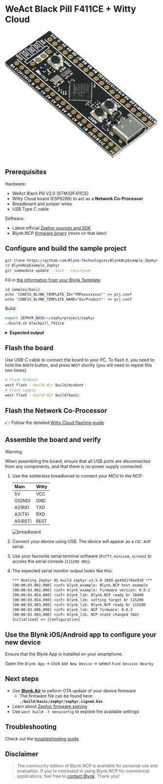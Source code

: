 
# WeAct Black Pill F411CE + Witty Cloud

![main board](../../images/WeAct-Black-Pill-STM32F411.png)

## Prerequisites

Hardware:

- WeAct Black Pill V2.0 (STM32F411CE)
- Witty Cloud board (ESP8266) to act as a **Network Co-Processor**
- Breadboard and jumper wires
- USB Type C cable

Software:

- Latest official [Zephyr sources and SDK][zephyr_sdk]
- Blynk.NCP [firmware binary][blynk_ncp_binary] (more on that later)

## Configure and build the sample project

```sh
git clone https://github.com/Blynk-Technologies/BlynkNcpExample_Zephyr
cd BlynkNcpExample_Zephyr
git submodule update --init --recursive
```

Fill in [the information from your Blynk Template](https://bit.ly/BlynkInject):

```
cd samples/basic
echo 'CONFIG_BLYNK_TEMPLATE_ID="TMPxxxxxxxxx"' >> prj.conf
echo 'CONFIG_BLYNK_TEMPLATE_NAME="OurProduct"' >> prj.conf
```

Build:

```sh
export ZEPHYR_BASE=~/zephyrproject/zephyr
./build.sh blackpill_f411ce
```

<details><summary><b>Expected output</b></summary>

```log
...
...
[168/169] Linking C executable zephyr/zephyr.elf
Memory region         Used Size  Region Size  %age Used
           FLASH:       59216 B     121472 B     48.75%
             RAM:       23360 B       128 KB     17.82%
        IDT_LIST:          0 GB         2 KB      0.00%
Generating files from build/basic/zephyr/zephyr.elf for board: blackpill_f411ce
image.py: sign the payload
image.py: sign the payload
image.py: sign the payload
image.py: sign the payload
[169/169] cd build/basic/zephyr && /ho...elf-file=build/basic/zephyr/zephyr.elf
[11/16] Performing build step for 'mcuboot'
[1/268] Preparing syscall dependency handling

[3/268] Generating include/generated/version.h
-- Zephyr version: 3.5.99 (/home/vshymanskyy/zephyrproject/zephyr), build: zephyr-v3.5.0-3603-g603c3af895b0
[267/268] Linking C executable zephyr/zephyr.elf
Memory region         Used Size  Region Size  %age Used
           FLASH:       27822 B        32 KB     84.91%
             RAM:       24256 B       128 KB     18.51%
        IDT_LIST:          0 GB         2 KB      0.00%
Generating files from build/mcuboot/zephyr/zephyr.elf for board: blackpill_f411ce
[268/268] cd build/mcuboot/zephyr && /...f-file=build/mcuboot/zephyr/zephyr.elf
[16/16] Completed 'mcuboot'
```

</details>

## Flash the board

Use USB-C cable to connect the board to your PC.
To flash it, you need to hold the `BOOT0` button, and press `NRST` shortly (you will need to repeat this two times).

```sh
# Flash MCUboot
west flash --build-dir build/mcuboot
# Flash sample
west flash --build-dir build/basic
```

## Flash the Network Co-Processor

👉 Follow the detailed [Witty Cloud flashing guide](../../flashing_ncp/Witty_Cloud.md)

## Assemble the board and verify

> [!WARNING]
> When assembling the board, ensure that all USB ports are disconnected from any components, and that there is no power supply connected.

1. Use the solderless breadborad to connect your MCU to the NCP:

    | Main    | Witty
    | ---     | ---
    | 5V      | VCC
    | G(GND)  | GND
    | A2(RX)  | TXD
    | A3(TX)  | RXD
    | A5(RST) | REST

    ![breadboard](https://raw.githubusercontent.com/Blynk-Technologies/BlynkNcpExample/main/docs/Boards/BlackPill-Witty.png)

2. Connect your device using USB. The device will appear as a `CDC-ACM` serial.
3. Use your favourite serial terminal software (`PuTTY`, `minicom`, `screen`) to access the serial console (`115200 8N1`).
4. The expected serial monitor output looks like this:

    ```log
    *** Booting Zephyr OS build zephyr-v3.5.0-3889-ge49d174be910 ***
    [00:00:03.002,000] <inf> blynk_example: Blynk.NCP host example
    [00:00:03.002,000] <inf> blynk_example: Firmware version: 0.0.1
    [00:00:03.854,000] <inf> blynk_lib: Blynk.NCP ready br 38400
    [00:00:03.854,000] <inf> blynk_lib: setting target br 115200
    [00:00:03.883,000] <inf> blynk_lib: Blynk.NCP ready br 115200
    [00:00:03.886,000] <inf> blynk_lib: NCP firmware: 0.6.3
    [00:00:03.903,000] <inf> blynk_lib: NCP state changed [Not Initialized] => [Configuration]
    ```

## Use the Blynk iOS/Android app to configure your new device

Ensure that the Blynk App is installed on your smartphone.

Open the `Blynk App` -> click `Add New Device` -> select `Find Devices Nearby`


## Next steps

- Use [**Blynk.Air**](https://docs.blynk.io/en/blynk.console/blynk.air) to peform OTA update of your device firmware
  - The firmware file can be found here: **`./build/basic/zephyr/zephyr.signed.bin`**
- Learn about [Zephyr firmware signing](https://docs.zephyrproject.org/latest/develop/west/sign.html)
- Use `west build -t menuconfig` to explore the available settings

## Troubleshooting

Check out the [troubleshooting guide](../../Troubleshooting.md)

## Disclaimer

> The community edition of Blynk.NCP is available for personal use and evaluation.
If you're interested in using Blynk.NCP for commercial applications, feel free to [contact Blynk][blynk_sales]. Thank you!

[zephyr_sdk]: https://docs.zephyrproject.org/latest/develop/getting_started/index.html
[blynk_ncp_binary]: https://docs.blynk.io/en/blynk.ncp/supported-connectivity-modules
[blynk_sales]: https://blynk.io/en/contact-us-business

